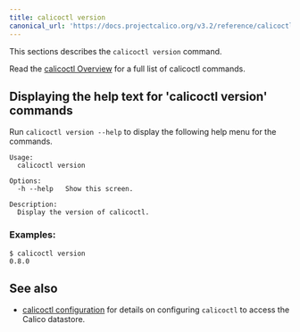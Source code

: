 ```yaml
---
title: calicoctl version
canonical_url: 'https://docs.projectcalico.org/v3.2/reference/calicoctl/commands/version'
---
```


This sections describes the `calicoctl version` command.

Read the [calicoctl Overview]({{site.baseurl}}/{{page.version}}/reference/calicoctl/) 
for a full list of calicoctl commands.

## Displaying the help text for 'calicoctl version' commands

Run `calicoctl version --help` to display the following help menu for the 
commands.

```
Usage:
  calicoctl version

Options:
  -h --help   Show this screen.

Description:
  Display the version of calicoctl.
```

### Examples:

```
$ calicoctl version
0.8.0
```

## See also

-  [calicoctl configuration]({{site.baseurl}}/{{page.version}}/reference/calicoctl/setup) for details on configuring `calicoctl` to access
   the Calico datastore.
